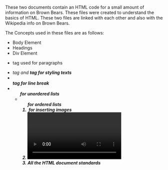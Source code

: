 These two documents contain an HTML code for a small amount of information on Brown Bears. These files were created to understand the basics of HTML. These two files are linked with each other and also with the Wikipedia info on Brown Bears.

The Concepts used in these files are as follows:
- Body Element
- Headings
- Div Element
- <p> tag used for paragraphs
- <em> tag and <strong> tag for styling texts
- <br> tag for line break
- <ul> for unordered lists
- <ol> for ordered lists
- <img> for inserting images
- <video> for inserting videos
- All the HTML document standards  
